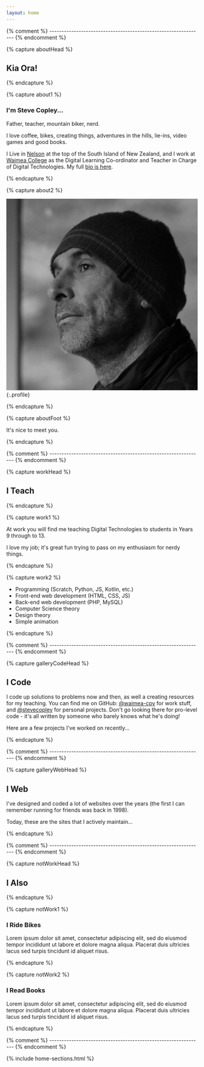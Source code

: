 ```yaml
---
layout: home
---
```


{% comment %} --------------------------------------------------------------- {% endcomment %}

{% capture aboutHead %}

## Kia Ora!

{% endcapture %}


{% capture about1 %}

### I'm Steve Copley...

Father, teacher, mountain biker, nerd.

I love coffee, bikes, creating things, adventures in the hills, lie-ins, video games and good books.

I Live in [Nelson](https://www.nelsontasman.nz) at the top of the South Island of New Zealand, and I work at [Waimea College](https://www.waimea.school.nz) as the Digital Learning Co-ordinator and Teacher in Charge of Digital Technologies. My full [bio is here](/bio.html).

{% endcapture %}

{% capture about2 %}

![Steve](assets/images/steve-square.jpg){:.profile}

{% endcapture %}


{% capture aboutFoot %}

It's nice to meet you.

{% endcapture %}


{% comment %} --------------------------------------------------------------- {% endcomment %}

{% capture workHead %}

## I Teach

{% endcapture %}


{% capture work1 %}

At work you will find me teaching Digital Technologies to students in Years 9 through to 13.

I love my job; it's great fun trying to pass on my enthusiasm for nerdy things.

{% endcapture %}


{% capture work2 %}

- Programming (Scratch, Python, JS, Kotlin, etc.)
- Front-end web development (HTML, CSS, JS)
- Back-end web development (PHP, MySQL)
- Computer Science theory
- Design theory
- Simple animation

{% endcapture %}



{% comment %} --------------------------------------------------------------- {% endcomment %}

{% capture galleryCodeHead %}

## I Code

I code up solutions to problems now and then, as well a creating resources for my teaching. You can find me on GitHub: [@waimea-cpy](https://github.com/waimea-cpy) for work stuff, and [@stevecopley](https://github.com/stevecopley) for personal projects. Don't go looking there for pro-level code - it's all written by someone who barely knows what he's doing!

Here are a few projects I've worked on recently...

{% endcapture %}



{% comment %} --------------------------------------------------------------- {% endcomment %}

{% capture galleryWebHead %}

## I Web

I've designed and coded a lot of websites over the years (the first I can remember running for friends was back in 1998).

Today, these are the sites that I actively maintain...

{% endcapture %}



{% comment %} --------------------------------------------------------------- {% endcomment %}

{% capture notWorkHead %}

## I Also

{% endcapture %}


{% capture notWork1 %}

### I Ride Bikes

Lorem ipsum dolor sit amet, consectetur adipiscing elit, sed do eiusmod tempor incididunt ut labore et dolore magna aliqua. Placerat duis ultricies lacus sed turpis tincidunt id aliquet risus.

{% endcapture %}


{% capture notWork2 %}

### I Read Books

Lorem ipsum dolor sit amet, consectetur adipiscing elit, sed do eiusmod tempor incididunt ut labore et dolore magna aliqua. Placerat duis ultricies lacus sed turpis tincidunt id aliquet risus.

{% endcapture %}



{% comment %} --------------------------------------------------------------- {% endcomment %}



{% include home-sections.html %}
